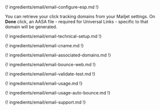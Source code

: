 ---
---

{! ingredients/email/email-configure-esp.md !}

You can retrieve your click tracking domains from your Mailjet settings. On **Done** click, an AASA file - required for Universal Links - specific to that domain will be generated.

{! ingredients/email/email-technical-setup.md !}

{! ingredients/email/email-cname.md !}

{! ingredients/email/email-associated-domains.md !}

{! ingredients/email/email-bounce-web.md !}

{! ingredients/email/email-validate-test.md !}

{! ingredients/email/email-usage.md !}

{! ingredients/email/email-usage-auto-bounce.md !}

{! ingredients/email/email-support.md !}
